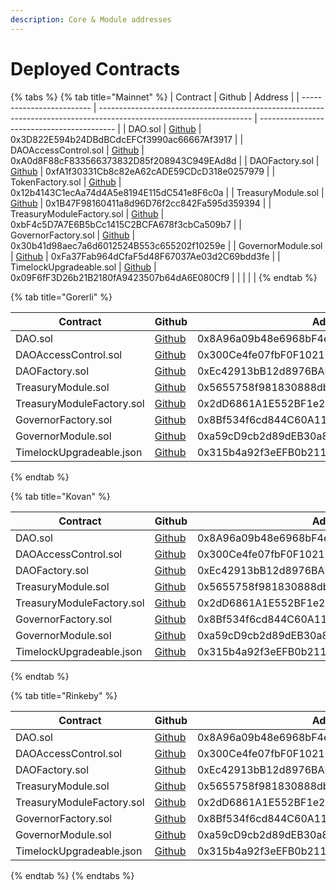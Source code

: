 ```yaml
---
description: Core & Module addresses
---
```


# Deployed Contracts

{% tabs %}
{% tab title="Mainnet" %}
| Contract                  | Github                                                                                                               | Address                                    |
| ------------------------- | -------------------------------------------------------------------------------------------------------------------- | ------------------------------------------ |
| DAO.sol                   | [Github](https://github.com/decent-dao/fractal-core-contracts/blob/main/contracts/DAO.sol)                           | 0x3D822E594b24DBdBCdcEFCf3990ac66667Af3917 |
| DAOAccessControl.sol      | [Github](https://github.com/decent-dao/fractal-core-contracts/blob/main/contracts/DAOAccessControl.sol)              | 0xA0d8F88cF833566373832D85f208943C949EAd8d |
| DAOFactory.sol            | [Github](https://github.com/decent-dao/fractal-core-contracts/blob/main/contracts/DAOFactory.sol)                    | 0xfA1f30331Cb8c82eA62cADE59CDcD318e0257979 |
| TokenFactory.sol          | [Github](https://github.com/decent-dao/fractal-votes-token/blob/main/contracts/TokenFactory.sol)                     | 0x12b4143C1ecAa74d4A5e8194E115dC541e8F6c0a |
| TreasuryModule.sol        | [Github](https://github.com/decent-dao/fractal-module-treasury/blob/main/contracts/TreasuryModule.sol)               | 0x1B47F98160411a8d96D76f2cc842Fa595d359394 |
| TreasuryModuleFactory.sol | [Github](https://github.com/decent-dao/fractal-module-treasury/blob/main/contracts/TreasuryModuleFactory.sol)        | 0xbF4c5D7A7E6B5bCc1415C2BCFA678f3cbCa509b7 |
| GovernorFactory.sol       | [Github](https://github.com/decent-dao/fractal-module-governor/blob/main/contracts/Governor/GovernorFactory.sol)     | 0x30b41d98aec7a6d6012524B553c655202f10259e |
| GovernorModule.sol        | [Github](https://github.com/decent-dao/fractal-module-governor/blob/main/contracts/Governor/GovernorModule.sol)      | 0xFa37Fab964dCfaF5d48F67037Ae03d2C69bdd3fe |
| TimelockUpgradeable.sol   | [Github](https://github.com/decent-dao/fractal-module-governor/blob/main/contracts/Governor/TimelockUpgradeable.sol) | 0x09F6fF3D26b21B2180fA9423507b64dA6E080Cf9 |
|                           |                                                                                                                      |                                            |
{% endtab %}

{% tab title="Gorerli" %}


| Contract                  | Github                                                                                                               | Address                                    |
| ------------------------- | -------------------------------------------------------------------------------------------------------------------- | ------------------------------------------ |
| DAO.sol                   | [Github](https://github.com/decent-dao/fractal-core-contracts/blob/main/contracts/DAO.sol)                           | 0x8A96a09b48e6968bF4e1Ac068C56446F4606F339 |
| DAOAccessControl.sol      | [Github](https://github.com/decent-dao/fractal-core-contracts/blob/main/contracts/DAOAccessControl.sol)              | 0x300Ce4fe07fbF0F1021060eCb788A9956810D920 |
| DAOFactory.sol            | [Github](https://github.com/decent-dao/fractal-core-contracts/blob/main/contracts/DAOFactory.sol)                    | 0xEc42913bB12d8976BADf0000151B679Dc4e549BC |
| TreasuryModule.sol        | [Github](https://github.com/decent-dao/fractal-module-treasury/blob/main/contracts/TreasuryModule.sol)               | 0x5655758f981830888db412c19D355FaDde3A23bF |
| TreasuryModuleFactory.sol | [Github](https://github.com/decent-dao/fractal-module-treasury/blob/main/contracts/TreasuryModuleFactory.sol)        | 0x2dD6861A1E552BF1e261b8895226941a13C4A596 |
| GovernorFactory.sol       | [Github](https://github.com/decent-dao/fractal-module-governor/blob/main/contracts/Governor/GovernorFactory.sol)     | 0x8Bf534f6cd844C60A115EE3F9c5a9D589d826E44 |
| GovernorModule.sol        | [Github](https://github.com/decent-dao/fractal-module-governor/blob/main/contracts/Governor/GovernorModule.sol)      | 0xa59cD9cb2d89dEB30a867b4Bde3051FEa5860027 |
| TimelockUpgradeable.json  | [Github](https://github.com/decent-dao/fractal-module-governor/blob/main/contracts/Governor/TimelockUpgradeable.sol) | 0x315b4a92f3eEFB0b211EF360D7290e3132fCb940 |
{% endtab %}

{% tab title="Kovan" %}


| Contract                  | Github                                                                                                               | Address                                    |
| ------------------------- | -------------------------------------------------------------------------------------------------------------------- | ------------------------------------------ |
| DAO.sol                   | [Github](https://github.com/decent-dao/fractal-core-contracts/blob/main/contracts/DAO.sol)                           | 0x8A96a09b48e6968bF4e1Ac068C56446F4606F339 |
| DAOAccessControl.sol      | [Github](https://github.com/decent-dao/fractal-core-contracts/blob/main/contracts/DAOAccessControl.sol)              | 0x300Ce4fe07fbF0F1021060eCb788A9956810D920 |
| DAOFactory.sol            | [Github](https://github.com/decent-dao/fractal-core-contracts/blob/main/contracts/DAOFactory.sol)                    | 0xEc42913bB12d8976BADf0000151B679Dc4e549BC |
| TreasuryModule.sol        | [Github](https://github.com/decent-dao/fractal-module-treasury/blob/main/contracts/TreasuryModule.sol)               | 0x5655758f981830888db412c19D355FaDde3A23bF |
| TreasuryModuleFactory.sol | [Github](https://github.com/decent-dao/fractal-module-treasury/blob/main/contracts/TreasuryModuleFactory.sol)        | 0x2dD6861A1E552BF1e261b8895226941a13C4A596 |
| GovernorFactory.sol       | [Github](https://github.com/decent-dao/fractal-module-governor/blob/main/contracts/Governor/GovernorFactory.sol)     | 0x8Bf534f6cd844C60A115EE3F9c5a9D589d826E44 |
| GovernorModule.sol        | [Github](https://github.com/decent-dao/fractal-module-governor/blob/main/contracts/Governor/GovernorModule.sol)      | 0xa59cD9cb2d89dEB30a867b4Bde3051FEa5860027 |
| TimelockUpgradeable.json  | [Github](https://github.com/decent-dao/fractal-module-governor/blob/main/contracts/Governor/TimelockUpgradeable.sol) | 0x315b4a92f3eEFB0b211EF360D7290e3132fCb940 |
{% endtab %}

{% tab title="Rinkeby" %}


| Contract                  | Github                                                                                                               | Address                                    |
| ------------------------- | -------------------------------------------------------------------------------------------------------------------- | ------------------------------------------ |
| DAO.sol                   | [Github](https://github.com/decent-dao/fractal-core-contracts/blob/main/contracts/DAO.sol)                           | 0x8A96a09b48e6968bF4e1Ac068C56446F4606F339 |
| DAOAccessControl.sol      | [Github](https://github.com/decent-dao/fractal-core-contracts/blob/main/contracts/DAOAccessControl.sol)              | 0x300Ce4fe07fbF0F1021060eCb788A9956810D920 |
| DAOFactory.sol            | [Github](https://github.com/decent-dao/fractal-core-contracts/blob/main/contracts/DAOFactory.sol)                    | 0xEc42913bB12d8976BADf0000151B679Dc4e549BC |
| TreasuryModule.sol        | [Github](https://github.com/decent-dao/fractal-module-treasury/blob/main/contracts/TreasuryModule.sol)               | 0x5655758f981830888db412c19D355FaDde3A23bF |
| TreasuryModuleFactory.sol | [Github](https://github.com/decent-dao/fractal-module-treasury/blob/main/contracts/TreasuryModuleFactory.sol)        | 0x2dD6861A1E552BF1e261b8895226941a13C4A596 |
| GovernorFactory.sol       | [Github](https://github.com/decent-dao/fractal-module-governor/blob/main/contracts/Governor/GovernorFactory.sol)     | 0x8Bf534f6cd844C60A115EE3F9c5a9D589d826E44 |
| GovernorModule.sol        | [Github](https://github.com/decent-dao/fractal-module-governor/blob/main/contracts/Governor/GovernorModule.sol)      | 0xa59cD9cb2d89dEB30a867b4Bde3051FEa5860027 |
| TimelockUpgradeable.json  | [Github](https://github.com/decent-dao/fractal-module-governor/blob/main/contracts/Governor/TimelockUpgradeable.sol) | 0x315b4a92f3eEFB0b211EF360D7290e3132fCb940 |
{% endtab %}
{% endtabs %}
